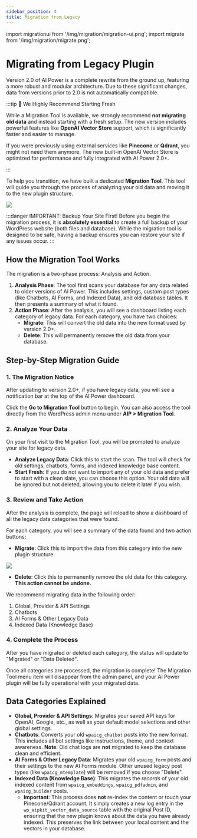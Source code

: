 ```yaml
---
sidebar_position: 4
title: Migration from Legacy
---
```


import migrationui from '/img/migration/migration-ui.png';
import migrate from '/img/migration/migrate.png';

# Migrating from Legacy Plugin

Version 2.0 of AI Power is a complete rewrite from the ground up, featuring a more robust and modular architecture. Due to these significant changes, data from versions prior to 2.0 is not automatically compatible.


:::tip 🚨 We Highly Recommend Starting Fresh

While a Migration Tool is available, we strongly recommend **not migrating old data** and instead starting with a fresh setup. The new version includes powerful features like **OpenAI Vector Store** support, which is significantly faster and easier to manage.

If you were previously using external services like **Pinecone** or **Qdrant**, you might not need them anymore. The new built-in OpenAI Vector Store is optimized for performance and fully integrated with AI Power 2.0+.

:::

To help you transition, we have built a dedicated **Migration Tool**. This tool will guide you through the process of analyzing your old data and moving it to the new plugin structure.

<img src={migrationui} />

:::danger IMPORTANT: Backup Your Site First!
Before you begin the migration process, it is **absolutely essential** to create a full backup of your WordPress website (both files and database). While the migration tool is designed to be safe, having a backup ensures you can restore your site if any issues occur.
:::

## How the Migration Tool Works

The migration is a two-phase process: Analysis and Action.

1.  **Analysis Phase**: The tool first scans your database for any data related to older versions of AI Power. This includes settings, custom post types (like Chatbots, AI Forms, and Indexed Data), and old database tables. It then presents a summary of what it found.
2.  **Action Phase**: After the analysis, you will see a dashboard listing each category of legacy data. For each category, you have two choices:
    *   **Migrate**: This will convert the old data into the new format used by version 2.0+.
    *   **Delete**: This will permanently remove the old data from your database.

## Step-by-Step Migration Guide

### 1. The Migration Notice

After updating to version 2.0+, if you have legacy data, you will see a notification bar at the top of the AI Power dashboard.

Click the **Go to Migration Tool** button to begin. You can also access the tool directly from the WordPress admin menu under **AIP > Migration Tool**.

### 2. Analyze Your Data

On your first visit to the Migration Tool, you will be prompted to analyze your site for legacy data.

-   **Analyze Legacy Data**: Click this to start the scan. The tool will check for old settings, chatbots, forms, and indexed knowledge base content.
-   **Start Fresh**: If you do not want to import any of your old data and prefer to start with a clean slate, you can choose this option. Your old data will be ignored but not deleted, allowing you to delete it later if you wish.

### 3. Review and Take Action

After the analysis is complete, the page will reload to show a dashboard of all the legacy data categories that were found.

For each category, you will see a summary of the data found and two action buttons:

-   **Migrate**: Click this to import the data from this category into the new plugin structure.

<img src={migrate} />

-   **Delete**: Click this to permanently remove the old data for this category. **This action cannot be undone.**

We recommend migrating data in the following order:
1.  Global, Provider & API Settings
2.  Chatbots
3.  AI Forms & Other Legacy Data
4.  Indexed Data (Knowledge Base)

### 4. Complete the Process

After you have migrated or deleted each category, the status will update to "Migrated" or "Data Deleted".

Once all categories are processed, the migration is complete! The Migration Tool menu item will disappear from the admin panel, and your AI Power plugin will be fully operational with your migrated data.

## Data Categories Explained

-   **Global, Provider & API Settings**: Migrates your saved API keys for OpenAI, Google, etc., as well as your default model selections and other global settings.
-   **Chatbots**: Converts your old `wpaicg_chatbot` posts into the new format. This includes all bot settings like instructions, theme, and context awareness. **Note**: Old chat logs are **not** migrated to keep the database clean and efficient.
-   **AI Forms & Other Legacy Data**: Migrates your old `wpaicg_form` posts and their settings to the new AI Forms module. Other unused legacy post types (like `wpaicg_mtemplate`) will be removed if you choose "Delete".
-   **Indexed Data (Knowledge Base)**: This migrates the *records* of your old indexed content from `wpaicg_embeddings`, `wpaicg_pdfadmin`, and `wpaicg_builder` posts.
    -   **Important**: This process does **not** re-index the content or touch your Pinecone/Qdrant account. It simply creates a new log entry in the `wp_aipkit_vector_data_source` table with the original Post ID, ensuring that the new plugin knows about the data you have already indexed. This preserves the link between your local content and the vectors in your database.